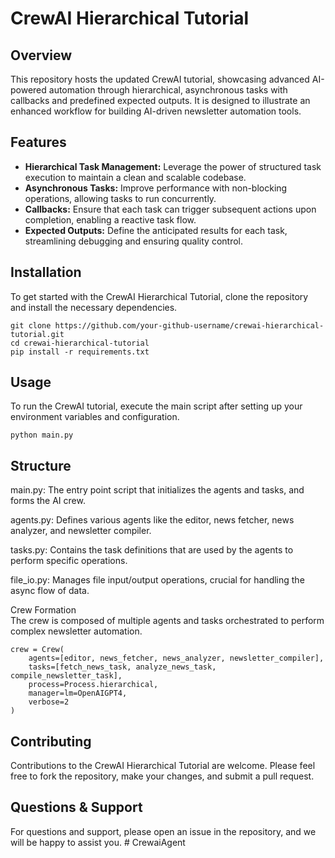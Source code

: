 # CrewAI Hierarchical Tutorial

## Overview  
This repository hosts the updated CrewAI tutorial, showcasing advanced AI-powered automation through hierarchical, asynchronous tasks with callbacks and predefined expected outputs. It is designed to illustrate an enhanced workflow for building AI-driven newsletter automation tools.  


## Features   
- **Hierarchical Task Management:** Leverage the power of structured task execution to maintain a clean and scalable codebase.  
- **Asynchronous Tasks:** Improve performance with non-blocking operations, allowing tasks to run concurrently.  
- **Callbacks:** Ensure that each task can trigger subsequent actions upon completion, enabling a reactive task flow.  
- **Expected Outputs:** Define the anticipated results for each task, streamlining debugging and ensuring quality control.  

## Installation  
To get started with the CrewAI Hierarchical Tutorial, clone the repository and install the necessary dependencies.  
  
```  
git clone https://github.com/your-github-username/crewai-hierarchical-tutorial.git  
cd crewai-hierarchical-tutorial  
pip install -r requirements.txt  
```  

## Usage  
To run the CrewAI tutorial, execute the main script after setting up your environment variables and configuration.  
   
```   
python main.py  
```  

## Structure  
main.py: The entry point script that initializes the agents and tasks, and forms the AI crew.  

agents.py: Defines various agents like the editor, news fetcher, news analyzer, and newsletter compiler.  

tasks.py: Contains the task definitions that are used by the agents to perform specific operations.  

file_io.py: Manages file input/output operations, crucial for handling the async flow of data.  


Crew Formation  
The crew is composed of multiple agents and tasks orchestrated to perform complex newsletter automation.  
  
```  
crew = Crew(  
    agents=[editor, news_fetcher, news_analyzer, newsletter_compiler],  
    tasks=[fetch_news_task, analyze_news_task, compile_newsletter_task],  
    process=Process.hierarchical,  
    manager=lm=OpenAIGPT4,  
    verbose=2  
)
```
## Contributing  
Contributions to the CrewAI Hierarchical Tutorial are welcome. Please feel free to fork the repository, make your changes, and submit a pull request.  

## Questions & Support
For questions and support, please open an issue in the repository, and we will be happy to assist you.
#   C r e w a i A g e n t 
 
 

